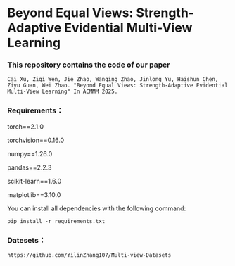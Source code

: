# Beyond Equal Views: Strength-Adaptive Evidential Multi-View Learning

### This repository contains the code of our paper

```
Cai Xu, Ziqi Wen, Jie Zhao, Wanqing Zhao, Jinlong Yu, Haishun Chen, Ziyu Guan, Wei Zhao. "Beyond Equal Views: Strength-Adaptive Evidential Multi-View Learning" In ACMMM 2025.
```

### Requirements：

torch==2.1.0

torchvision==0.16.0

numpy==1.26.0

pandas==2.2.3

scikit-learn==1.6.0

matplotlib==3.10.0

You can install all dependencies with the following command:

```
pip install -r requirements.txt
```

### Datesets：

```
https://github.com/YilinZhang107/Multi-view-Datasets
```